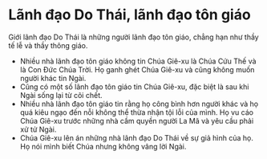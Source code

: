 # Lãnh đạo Do Thái, lãnh đạo tôn giáo

Giới lãnh đạo Do Thái là những người lãnh đạo tôn giáo, chẳng hạn như thầy tế lễ và thầy thông giáo.
- Nhiều nhà lãnh đạo tôn giáo không tin Chúa Giê-xu là Chúa Cứu Thế và là Con Đức Chúa Trời. Họ ganh ghét Chúa Giê-xu và cũng không muốn người khác tin Ngài. 
- Cũng có một số lãnh đạo tôn giáo tin Chúa Giê-xu, đặc biệt là sau khi Ngài sống lại từ cõi chết. 
- Nhiều nhà lãnh đạo tôn giáo tin rằng họ công bình hơn người khác và họ quá kiêu ngạo đến nỗi không thể thừa nhận tội lỗi của mình. Họ vu cáo Chúa Giê-xu trước những nhà cầm quyền người La Mã và yêu cầu phải xử tử Ngài. 
- Chúa Giê-xu lên án những nhà lãnh đạo Do Thái về sự giả hình của họ. Họ nói mình biết Chúa nhưng không vâng lời Ngài.

